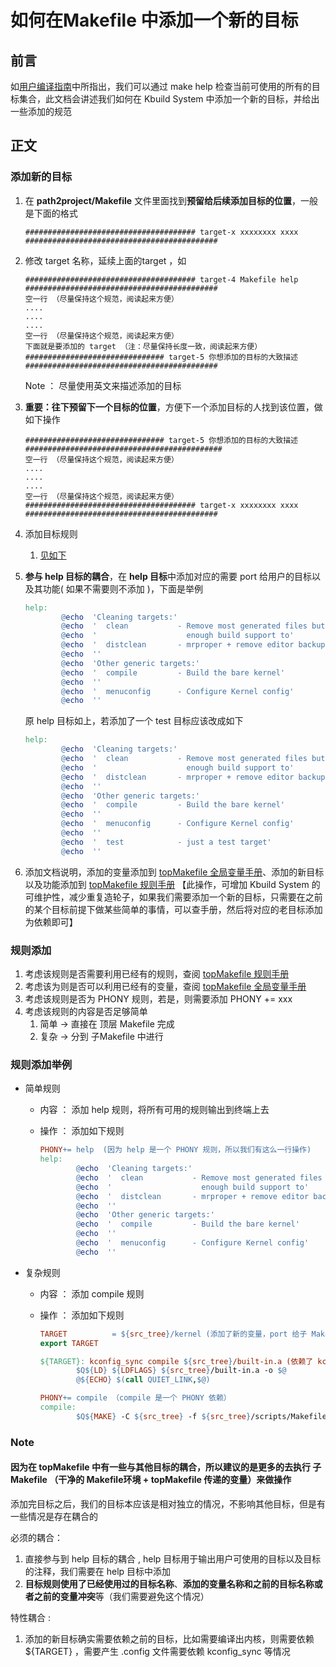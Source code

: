 # 如何在Makefile 中添加一个新的目标

## 前言

如[用户编译指南](./User_use.md)中所指出，我们可以通过 make help 检查当前可使用的所有的目标集合，此文档会讲述我们如何在 Kbuild System 中添加一个新的目标，并给出一些添加的规范

## 正文

### 添加新的目标

1. 在 **path2project/Makefile** 文件里面找到**预留给后续添加目标的位置**，一般是下面的格式

   ```shell
   ###################################### target-x xxxxxxxx xxxx ###########################################
   ```

2. 修改 target 名称，延续上面的target ，如

   ```shell
   ###################################### target-4 Makefile help ###########################################
   空一行 （尽量保持这个规范，阅读起来方便）
   ....
   ....
   ....
   空一行 （尽量保持这个规范，阅读起来方便）
   下面就是要添加的 target （注：尽量保持长度一致，阅读起来方便）
   ############################### target-5 你想添加的目标的大致描述 ###########################################
   ```

   Note  ： 尽量使用英文来描述添加的目标

3. **重要：往下预留下一个目标的位置**，方便下一个添加目标的人找到该位置，做如下操作

   ```shell
   ############################### target-5 你想添加的目标的大致描述 ############################################
   空一行 （尽量保持这个规范，阅读起来方便）
   ....
   ....
   ....
   空一行 （尽量保持这个规范，阅读起来方便）
   ###################################### target-x xxxxxxxx xxxx ###########################################
   ```

4. 添加目标规则 

   1. [见如下](##规则添加)

5. **参与 help 目标的耦合**，在 **help 目标**中添加对应的需要 port 给用户的目标以及其功能( 如果不需要则不添加 )，下面是举例

   ```makefile
   help:
           @echo  'Cleaning targets:'
           @echo  '  clean           - Remove most generated files but keep the config and'
           @echo  '                    enough build support to'
           @echo  '  distclean       - mrproper + remove editor backup and patch files'
           @echo  ''
           @echo  'Other generic targets:'
           @echo  '  compile         - Build the bare kernel'
           @echo  ''
           @echo  '  menuconfig      - Configure Kernel config'
           @echo  ''
   ```

   原 help 目标如上，若添加了一个 test 目标应该改成如下

   ```makefile
   help:
           @echo  'Cleaning targets:'
           @echo  '  clean           - Remove most generated files but keep the config and'
           @echo  '                    enough build support to'
           @echo  '  distclean       - mrproper + remove editor backup and patch files'
           @echo  ''
           @echo  'Other generic targets:'
           @echo  '  compile         - Build the bare kernel'
           @echo  ''
           @echo  '  menuconfig      - Configure Kernel config'
           @echo  ''
           @echo  '  test            - just a test target'
           @echo  ''
   ```

6. 添加文档说明，添加的变量添加到 [topMakefile 全局变量手册](./topMakefile_Var.md)、添加的新目标以及功能添加到 [topMakefile 规则手册](./topMakefile_Rule.md) 【此操作，可增加 Kbuild System 的可维护性，减少重复造轮子，如果我们需要添加一个新的目标，只需要在之前的某个目标前提下做某些简单的事情，可以查手册，然后将对应的老目标添加为依赖即可】



### 规则添加

1. 考虑该规则是否需要利用已经有的规则，查阅 [topMakefile 规则手册](./topMakefile_Rule.md)
2. 考虑该为则是否可以利用已经有的变量，查阅  [topMakefile 全局变量手册](./topMakefile_Var.md)
3. 考虑该规则是否为 PHONY 规则，若是，则需要添加 PHONY += xxx
4. 考虑该规则的内容是否足够简单
   1. 简单  -> 直接在 顶层 Makefile 完成
   2. 复杂  ->  分到 子Makefile 中进行



### 规则添加举例

- 简单规则

  - 内容 ： 添加 help 规则，将所有可用的规则输出到终端上去

  - 操作 ： 添加如下规则

    ```makefile
    PHONY+= help  (因为 help 是一个 PHONY 规则，所以我们有这么一行操作)
    help:
            @echo  'Cleaning targets:'
            @echo  '  clean           - Remove most generated files but keep the config and'
            @echo  '                    enough build support to'
            @echo  '  distclean       - mrproper + remove editor backup and patch files'
            @echo  ''
            @echo  'Other generic targets:'
            @echo  '  compile         - Build the bare kernel'
            @echo  ''
            @echo  '  menuconfig      - Configure Kernel config'
            @echo  ''
    ```

- 复杂规则

  - 内容  ： 添加 compile 规则

  - 操作  ： 添加如下规则

    ```makefile
    TARGET          = ${src_tree}/kernel (添加了新的变量，port 给子 Makefile 使用，生成的 kernel 的绝对路径)
    export TARGET
    
    ${TARGET}: kconfig_sync compile ${src_tree}/built-in.a (依赖了 kconfig文件生成规则、 compile(内部规则)、一个具体文件)
            $Q${LD} ${LDFLAGS} ${src_tree}/built-in.a -o $@
            @${ECHO} $(call QUIET_LINK,$@)
    
    PHONY+= compile （compile 是一个 PHONY 依赖）
    compile:
            $Q${MAKE} -C ${src_tree} -f ${src_tree}/scripts/Makefile.build (子Makefile 里面再去执行 具体的 compile 命令)
    ```



### Note

#### 因为在 topMakefile 中有一些与其他目标的耦合，所以建议的是更多的去执行 子Makefile （干净的 Makefile环境 + topMakefile 传递的变量）来做操作

添加完目标之后，我们的目标本应该是相对独立的情况，不影响其他目标，但是有一些情况是存在耦合的

必须的耦合： 

1.  直接参与到 help 目标的耦合 , help 目标用于输出用户可使用的目标以及目标的注释，我们需要在 help 目标中添加
2.  **目标规则使用了已经使用过的目标名称**、**添加的变量名称和之前的目标名称或者之前的变量冲突**等（我们需要避免这个情况）

特性耦合 :

1.  添加的新目标确实需要依赖之前的目标，比如需要编译出内核，则需要依赖 ${TARGET} ，需要产生 .config 文件需要依赖  kconfig_sync 等情况



